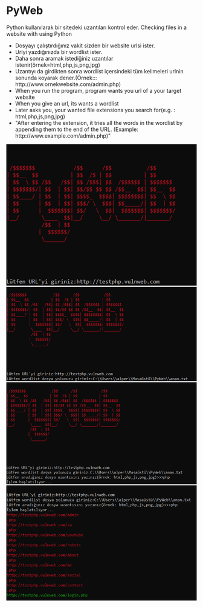 # PyWeb
Python kullanılarak bir sitedeki uzantıları kontrol eder. Checking files in a website with using Python

<ul>
  <li>Dosyayı çalıştırdığınız vakit sizden bir website urlsi ister.</li>
  <li>Urlyi yazdığınızda bir wordlist ister.</li>
  <li>Daha sonra aramak istediğiniz uzantılar istenir(örnek=html,php,js,png,jpg)</li>
  <li>Uzantıyı da girdikten sonra wordlist içersindeki tüm kelimeleri urlnin sonunda koyarak dener.(Örnek::: http://www.ornekwebsite.com/admin.php) </li>

  <li>When you run the program, program wants you url of a your target website</li>
  <li>When you give an url, its wants a wordlist</li>
  <li>Later asks you, your wanted file extensions you search for(e.g. : html,php,js,png,jpg)</li>
  <li>"After entering the extension, it tries all the words in the wordlist by appending them to the end of the URL. (Example: http://www.example.com/admin.php)"</li>
</ul>

<img src="Ekran görüntüsü 2025-01-18 172231.png">
<img src="Ekran görüntüsü 2025-01-18 172624.png">
<img src="Ekran görüntüsü 2025-01-18 172706.png">
<img src="Ekran görüntüsü 2025-01-18 172731.png">
